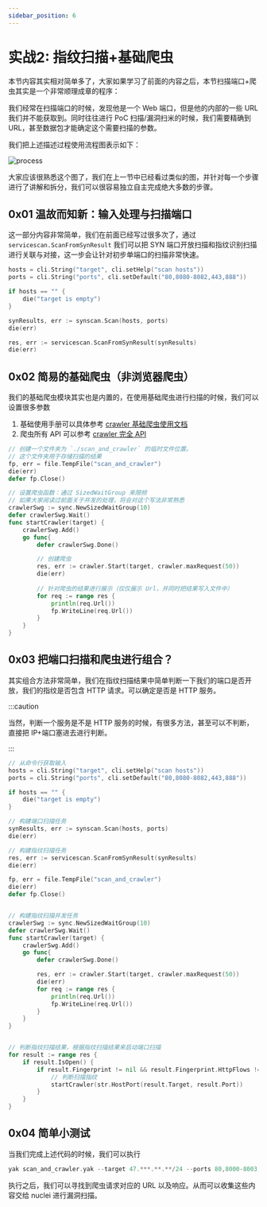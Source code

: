 ```yaml
---
sidebar_position: 6
---
```


# 实战2: 指纹扫描+基础爬虫

本节内容其实相对简单多了，大家如果学习了前面的内容之后，本节扫描端口+爬虫其实是一个非常顺理成章的程序：

我们经常在扫描端口的时候，发现他是一个 Web 端口，但是他的内部的一些 URL 我们并不能获取到。同时往往进行 PoC 扫描/漏洞扫米的时候，我们需要精确到 URL，甚至数据包才能确定这个需要扫描的参数。

我们把上述描述过程使用流程图表示如下：

![process](/img/docs/scan_and_crawler/process.jpg)

大家应该很熟悉这个图了，我们在上一节中已经看过类似的图，并针对每一个步骤进行了讲解和拆分，我们可以很容易独立自主完成绝大多数的步骤。

## 0x01 温故而知新：输入处理与扫描端口

这一部分内容非常简单，我们在前面已经写过很多次了，通过 `servicescan.ScanFromSynResult` 我们可以把 SYN 端口开放扫描和指纹识别扫描进行关联与对接，这一步会让针对初步单端口的扫描非常快速。

```go
hosts = cli.String("target", cli.setHelp("scan hosts"))
ports = cli.String("ports", cli.setDefault("80,8080-8082,443,888"))

if hosts == "" {
    die("target is empty")
}

synResults, err := synscan.Scan(hosts, ports)
die(err)

res, err := servicescan.ScanFromSynResult(synResults)
die(err)
```

## 0x02 简易的基础爬虫（非浏览器爬虫）

我们的基础爬虫模块其实也是内置的，在使用基础爬虫进行扫描的时候，我们可以设置很多参数

1. 基础使用手册可以具体参考 [crawler 基础爬虫使用文档](../buildinlibs/lib_crawler)
1. 爬虫所有 API 可以参考 [crawler 完全 API](/docs/api/crawler)

```go
// 创建一个文件夹为 `./scan_and_crawler` 的临时文件位置。
// 这个文件夹用于存储扫描的结果
fp, err = file.TempFile("scan_and_crawler")
die(err)
defer fp.Close()

// 设置爬虫函数：通过 SizedWaitGroup 来限频
// 如果大家阅读过前面关于并发的处理，将会对这个写法非常熟悉
crawlerSwg := sync.NewSizedWaitGroup(10)
defer crawlerSwg.Wait()
func startCrawler(target) {
    crawlerSwg.Add()
    go func{
        defer crawlerSwg.Done()

        // 创建爬虫
        res, err := crawler.Start(target, crawler.maxRequest(50))
        die(err)
        
        // 针对爬虫的结果进行展示（仅仅展示 Url，并同时把结果写入文件中）
        for req := range res {
            println(req.Url())
            fp.WriteLine(req.Url())
        }
    }
}
```

## 0x03 把端口扫描和爬虫进行组合？

其实组合方法非常简单，我们在指纹扫描结果中简单判断一下我们的端口是否开放，我们的指纹是否包含 HTTP 请求。可以确定是否是 HTTP 服务。

:::caution

当然，判断一个服务是不是 HTTP 服务的时候，有很多方法，甚至可以不判断，直接把 IP+端口塞进去进行判断。

:::

```go {40-48}
// 从命令行获取输入
hosts = cli.String("target", cli.setHelp("scan hosts"))
ports = cli.String("ports", cli.setDefault("80,8080-8082,443,888"))

if hosts == "" {
    die("target is empty")
}

// 构建端口扫描任务
synResults, err := synscan.Scan(hosts, ports)
die(err)

// 构建指纹扫描任务
res, err := servicescan.ScanFromSynResult(synResults)
die(err)

fp, err = file.TempFile("scan_and_crawler")
die(err)
defer fp.Close()


// 构建指纹扫描并发任务
crawlerSwg := sync.NewSizedWaitGroup(10)
defer crawlerSwg.Wait()
func startCrawler(target) {
    crawlerSwg.Add()
    go func{
        defer crawlerSwg.Done()

        res, err := crawler.Start(target, crawler.maxRequest(50))
        die(err)
        for req := range res {
            println(req.Url())
            fp.WriteLine(req.Url())
        }
    }
}


// 判断指纹扫描结果，根据指纹扫描结果来启动端口扫描
for result := range res {
    if result.IsOpen() {
        if result.Fingerprint != nil && result.Fingerprint.HttpFlows != nil{
            // 判断扫描指纹
            startCrawler(str.HostPort(result.Target, result.Port))
        }
    }
}
```

## 0x04 简单小测试

当我们完成上述代码的时候，我们可以执行 

```go
yak scan_and_crawler.yak --target 47.***.**.**/24 --ports 80,8000-8003,8080-8083,443
```

执行之后，我们可以寻找到爬虫请求对应的 URL 以及响应。从而可以收集这些内容交给 nuclei 进行漏洞扫描。